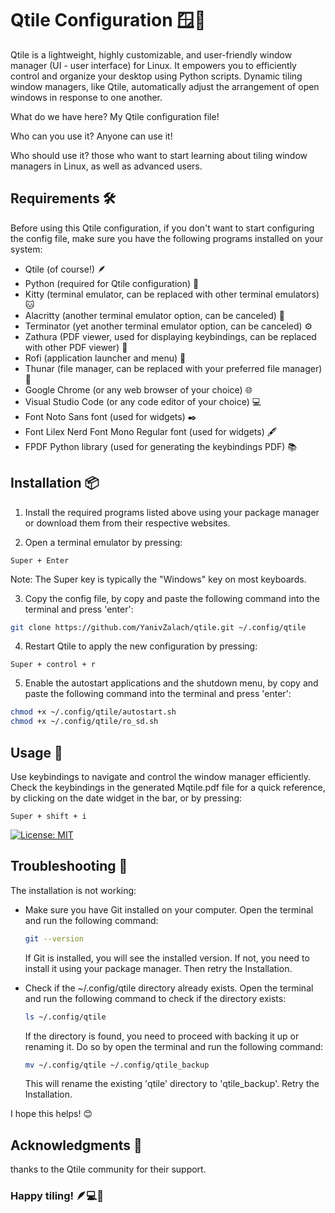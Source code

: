 # Qtile Configuration 🪟🚀

Qtile is a lightweight, highly customizable, and user-friendly window manager (UI - user interface) for Linux. It empowers you to efficiently control and organize your desktop using Python scripts. 
Dynamic tiling window managers, like Qtile, automatically adjust the arrangement of open windows in response to one another.

What do we have here? My Qtile configuration file!

Who can you use it? Anyone can use it!

Who should use it? those who want to start learning about tiling window managers in Linux, as well as advanced users.


## Requirements 🛠️

Before using this Qtile configuration, if you don't want to start configuring the config file, make sure you have the following programs installed on your system:

- Qtile (of course!) 🪶
- Python (required for Qtile configuration) 🐍
- Kitty (terminal emulator, can be replaced with other terminal emulators) 🐱
- Alacritty (another terminal emulator option, can be canceled) 🍃
- Terminator (yet another terminal emulator option, can be canceled) ⚙️
- Zathura (PDF viewer, used for displaying keybindings, can be replaced with other PDF viewer) 📜
- Rofi (application launcher and menu) 🚀
- Thunar (file manager, can be replaced with your preferred file manager) 📂
- Google Chrome (or any web browser of your choice) 🌐
- Visual Studio Code (or any code editor of your choice) 💻
- Font Noto Sans font (used for widgets) ✒️
- Font Lilex Nerd Font Mono Regular font (used for widgets) 🖋️
- FPDF Python library (used for generating the keybindings PDF) 📚

## Installation 📦

1. Install the required programs listed above using your package manager or download them from their respective websites.

2. Open a terminal emulator by pressing:
  ```
  Super + Enter
  ```
  Note: The Super key is typically the "Windows" key on most keyboards.
  
3. Copy the config file, by copy and paste the following command into the terminal and press 'enter':

  ```bash
  git clone https://github.com/YanivZalach/qtile.git ~/.config/qtile
  ```

4. Restart Qtile to apply the new configuration by pressing:

  ```
  Super + control + r
  ```

5. Enable the autostart applications and the shutdown menu, by copy and paste the following command into the terminal and press 'enter':
  ```bash
  chmod +x ~/.config/qtile/autostart.sh
  chmod +x ~/.config/qtile/ro_sd.sh
  ```

## Usage 🚀

Use keybindings to navigate and control the window manager efficiently. 
Check the keybindings in the generated Mqtile.pdf file for a quick reference, by clicking on the date widget in the bar,
or by pressing:

```
Super + shift + i 
```
[![License: MIT](https://img.shields.io/badge/License-MIT-yellow.svg)](https://opensource.org/licenses/MIT)

## Troubleshooting 🔧

The installation is not working:

* Make sure you have Git installed on your computer.
  Open the terminal and run the following command:
  ```bash
  git --version
  ```
  If Git is installed, you will see the installed version. If not, you need to install it using your package manager.
  Then retry the Installation.
  
* Check if the ~/.config/qtile directory already exists.
  Open the terminal and run the following command to check if the directory exists:
  ```bash
  ls ~/.config/qtile
  ```
  If the directory is found, you need to proceed with backing it up or renaming it.
  Do so by open the terminal and run the following command:
  ```bash
  mv ~/.config/qtile ~/.config/qtile_backup
  ```
  This will rename the existing 'qtile' directory to 'qtile_backup'.
  Retry the Installation.

I hope this helps! 😊

## Acknowledgments 🙏
thanks to the Qtile community for their support.


### Happy tiling! 🪶💻🐍
